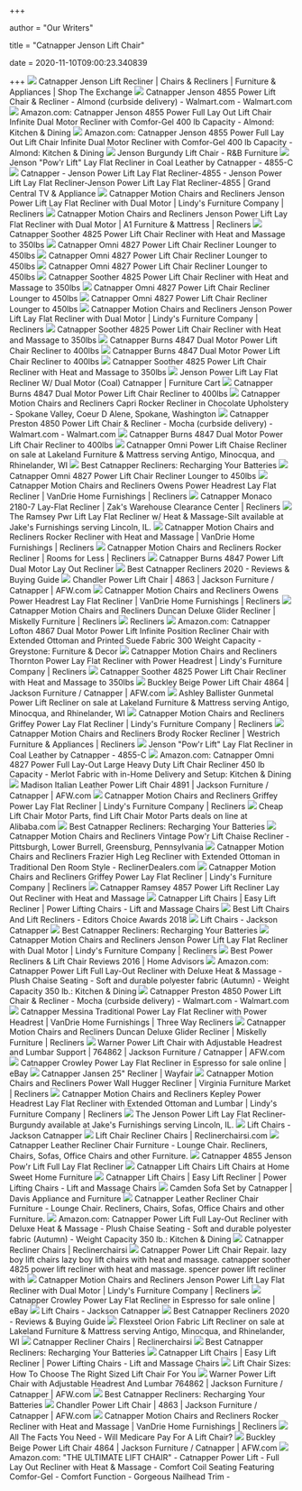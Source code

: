 +++
        
author = "Our Writers"
        
title = "Catnapper Jenson Lift Chair"
        
date = 2020-11-10T09:00:23.340839
        
+++
[ ![](https://www.shopmyexchange.com/products/images/xlarge/7807426_7176.jpg)](https://www.shopmyexchange.com/products/images/xlarge/7807426_7176.jpg) Catnapper Jenson Lift Recliner | Chairs & Recliners | Furniture &  Appliances | Shop The Exchange
[ ![](https://i5.walmartimages.com/asr/fcf8c9ec-7146-4647-a38d-4f60c3f850b1_1.511f63dcd42d77801067a589c8167463.jpeg)](https://i5.walmartimages.com/asr/fcf8c9ec-7146-4647-a38d-4f60c3f850b1_1.511f63dcd42d77801067a589c8167463.jpeg) Catnapper Jenson 4855 Power Lift Chair & Recliner - Almond (curbside  delivery) - Walmart.com - Walmart.com
[ ![](https://images-na.ssl-images-amazon.com/images/I/51aFTwuH4SL._SX466_.jpg)](https://images-na.ssl-images-amazon.com/images/I/51aFTwuH4SL._SX466_.jpg) Amazon.com: Catnapper Jenson 4855 Power Full Lay Out Lift Chair Infinite  Dual Motor Recliner with Comfor-Gel 400 lb Capacity - Almond: Kitchen &  Dining
[ ![](https://images-na.ssl-images-amazon.com/images/I/715DL7FUMTL._SL1200_.jpg)](https://images-na.ssl-images-amazon.com/images/I/715DL7FUMTL._SL1200_.jpg) Amazon.com: Catnapper Jenson 4855 Power Full Lay Out Lift Chair Infinite  Dual Motor Recliner with Comfor-Gel 400 lb Capacity - Almond: Kitchen &  Dining
[ ![](https://cdn.shoplightspeed.com/shops/616685/files/10485119/1600x2048x1/jackson-catnapper-jenson-burgundy-lift-chair.jpg)](https://cdn.shoplightspeed.com/shops/616685/files/10485119/1600x2048x1/jackson-catnapper-jenson-burgundy-lift-chair.jpg) Jenson Burgundy Lift Chair - R&B Furniture
[ ![](https://www.homecinemacenter.com/v/vspfiles/photos/CAT-4855-C-3.jpg?v-cache=1438135521)](https://www.homecinemacenter.com/v/vspfiles/photos/CAT-4855-C-3.jpg?v-cache=1438135521) Jenson "Pow'r Lift" Lay Flat Recliner in Coal Leather by Catnapper - 4855-C
[ ![](https://s3.amazonaws.com/productuploader-uploads/staging/287/Image/16755_1513874339_4855_jenson_main_t20.jpg)](https://s3.amazonaws.com/productuploader-uploads/staging/287/Image/16755_1513874339_4855_jenson_main_t20.jpg) Catnapper - Jenson Power Lift Lay Flat Recliner-4855 - Jenson Power Lift  Lay Flat Recliner-Jenson Power Lift Lay Flat Recliner-4855 | Grand Central  TV & Appliance
[ ![](https://imageresizer.furnituredealer.net/img/remote/images.furnituredealer.net/img/products%2Fcatnapper%2Fcolor%2Fmotion%20chairs%20and%20recliners_4855-1263-40-b3.jpg?width=878&height=600&scale=both&trim.threshold=80)](https://imageresizer.furnituredealer.net/img/remote/images.furnituredealer.net/img/products%2Fcatnapper%2Fcolor%2Fmotion%20chairs%20and%20recliners_4855-1263-40-b3.jpg?width=878&height=600&scale=both&trim.threshold=80) Catnapper Motion Chairs and Recliners Jenson Power Lift Lay Flat Recliner  with Dual Motor | Lindy's Furniture Company | Recliners
[ ![](https://imageresizer.furnituredealer.net/img/remote/images.furnituredealer.net/img/products%2Fcatnapper%2Fcolor%2Fmotion%20chairs%20and%20recliners_4855-1263-40-b2.jpg?width=1024&height=768&scale=both&trim.threshold=50&trim.percentpadding=10)](https://imageresizer.furnituredealer.net/img/remote/images.furnituredealer.net/img/products%2Fcatnapper%2Fcolor%2Fmotion%20chairs%20and%20recliners_4855-1263-40-b2.jpg?width=1024&height=768&scale=both&trim.threshold=50&trim.percentpadding=10) Catnapper Motion Chairs and Recliners Jenson Power Lift Lay Flat Recliner  with Dual Motor | A1 Furniture & Mattress | Recliners
[ ![](https://www.vitalitywebb.com/backstore/Catnapper/images/Catnapper-Soother-Lift-Chair-Recliner-Information.jpg)](https://www.vitalitywebb.com/backstore/Catnapper/images/Catnapper-Soother-Lift-Chair-Recliner-Information.jpg) Catnapper Soother 4825 Power Lift Chair Recliner with Heat and Massage to  350lbs
[ ![](http://vitalityweb.com/backstore/Catnapper/images/Catnapper-Omni-Lift-Chair-Recliner-2.jpg)](http://vitalityweb.com/backstore/Catnapper/images/Catnapper-Omni-Lift-Chair-Recliner-2.jpg) Catnapper Omni 4827 Power Lift Chair Recliner Lounger to 450lbs
[ ![](http://vitalityweb.com/backstore/Catnapper/images/Catnapper_4827_Omni_Lift_Chair_Recliner_Colors.jpg)](http://vitalityweb.com/backstore/Catnapper/images/Catnapper_4827_Omni_Lift_Chair_Recliner_Colors.jpg) Catnapper Omni 4827 Power Lift Chair Recliner Lounger to 450lbs
[ ![](http://vitalityweb.com/backstore/Catnapper/images/Catnapper-Omni-Lift-Chair-Recliner-Saddle.jpg)](http://vitalityweb.com/backstore/Catnapper/images/Catnapper-Omni-Lift-Chair-Recliner-Saddle.jpg) Catnapper Omni 4827 Power Lift Chair Recliner Lounger to 450lbs
[ ![](https://www.vitalitywebb.com/backstore/Catnapper/images/Catnapper-Soother-Lift-Chair-Recliner-Colors.jpg)](https://www.vitalitywebb.com/backstore/Catnapper/images/Catnapper-Soother-Lift-Chair-Recliner-Colors.jpg) Catnapper Soother 4825 Power Lift Chair Recliner with Heat and Massage to  350lbs
[ ![](http://vitalityweb.com/backstore/Catnapper/images/Catnapper-Omni-Lift-Chair-Recliner-3.jpg)](http://vitalityweb.com/backstore/Catnapper/images/Catnapper-Omni-Lift-Chair-Recliner-3.jpg) Catnapper Omni 4827 Power Lift Chair Recliner Lounger to 450lbs
[ ![](http://vitalityweb.com/backstore/Catnapper/images/Catnapper-Omni-Lift-Chair-Recliner-Havana-Brown-Up.jpg)](http://vitalityweb.com/backstore/Catnapper/images/Catnapper-Omni-Lift-Chair-Recliner-Havana-Brown-Up.jpg) Catnapper Omni 4827 Power Lift Chair Recliner Lounger to 450lbs
[ ![](https://imageresizer.furnituredealer.net/img/remote/images.furnituredealer.net/img/products%2Fcatnapper%2Fcolor%2Fmotion%20chairs%20and%20recliners_4855-1263-40-b2.jpg?width=878&height=600&scale=both&trim.threshold=80)](https://imageresizer.furnituredealer.net/img/remote/images.furnituredealer.net/img/products%2Fcatnapper%2Fcolor%2Fmotion%20chairs%20and%20recliners_4855-1263-40-b2.jpg?width=878&height=600&scale=both&trim.threshold=80) Catnapper Motion Chairs and Recliners Jenson Power Lift Lay Flat Recliner  with Dual Motor | Lindy's Furniture Company | Recliners
[ ![](https://www.vitalitywebb.com/backstore/Catnapper/images/Catnapper_4825_Soother_Lift_Chair_Recliner_Colors.jpg)](https://www.vitalitywebb.com/backstore/Catnapper/images/Catnapper_4825_Soother_Lift_Chair_Recliner_Colors.jpg) Catnapper Soother 4825 Power Lift Chair Recliner with Heat and Massage to  350lbs
[ ![](https://www.vitalitywebb.com/backstore/Catnapper/images/Catnapper-Burns-Lift-Chair-Recliner-Basil-Green-3.jpg)](https://www.vitalitywebb.com/backstore/Catnapper/images/Catnapper-Burns-Lift-Chair-Recliner-Basil-Green-3.jpg) Catnapper Burns 4847 Dual Motor Power Lift Chair Recliner to 400lbs
[ ![](https://www.vitalitywebb.com/backstore/Catnapper/images/Catnapper-Burns-Lift-Chair-Recliner-3.jpg)](https://www.vitalitywebb.com/backstore/Catnapper/images/Catnapper-Burns-Lift-Chair-Recliner-3.jpg) Catnapper Burns 4847 Dual Motor Power Lift Chair Recliner to 400lbs
[ ![](https://www.vitalitywebb.com/backstore/Catnapper/images/Catnapper-Soother-Autumn-Lift-Chair.jpg)](https://www.vitalitywebb.com/backstore/Catnapper/images/Catnapper-Soother-Autumn-Lift-Chair.jpg) Catnapper Soother 4825 Power Lift Chair Recliner with Heat and Massage to  350lbs
[ ![](https://smhttp-ssl-77687.nexcesscdn.net/media/catalog/product/cache/1/image/650x650/9df78eab33525d08d6e5fb8d27136e95/4/8/4855-1263-08-recliner-1.jpg)](https://smhttp-ssl-77687.nexcesscdn.net/media/catalog/product/cache/1/image/650x650/9df78eab33525d08d6e5fb8d27136e95/4/8/4855-1263-08-recliner-1.jpg) Jenson Power Lift Lay Flat Recliner W/ Dual Motor (Coal) Catnapper |  Furniture Cart
[ ![](https://www.vitalitywebb.com/backstore/Catnapper/images/Catnapper-Burns-Lift-Chair-Recliner-Basil-Green-13.jpg)](https://www.vitalitywebb.com/backstore/Catnapper/images/Catnapper-Burns-Lift-Chair-Recliner-Basil-Green-13.jpg) Catnapper Burns 4847 Dual Motor Power Lift Chair Recliner to 400lbs
[ ![](http://imageresizer.furnituredealer.net/img/remote/s3-us-west-2.amazonaws.com/fdn-images-2/img/products%2Fcatnapper%2Fcolor%2Fmotion%20chairs%20and%20recliners_4273-2%202004-09-b.jpg?scale=both&width=500&height=500&f.sharpen=25&down.preserve=0)](http://imageresizer.furnituredealer.net/img/remote/s3-us-west-2.amazonaws.com/fdn-images-2/img/products%2Fcatnapper%2Fcolor%2Fmotion%20chairs%20and%20recliners_4273-2%202004-09-b.jpg?scale=both&width=500&height=500&f.sharpen=25&down.preserve=0) Catnapper Motion Chairs and Recliners Capri Rocker Recliner in Chocolate  Upholstery - Spokane Valley, Coeur D Alene, Spokane, Washington
[ ![](https://i5.walmartimages.com/asr/e805fdf8-34be-4800-a568-b86cea988074_1.f90d0e31ca4f9194db772b768f1446cd.jpeg)](https://i5.walmartimages.com/asr/e805fdf8-34be-4800-a568-b86cea988074_1.f90d0e31ca4f9194db772b768f1446cd.jpeg) Catnapper Preston 4850 Power Lift Chair & Recliner - Mocha (curbside  delivery) - Walmart.com - Walmart.com
[ ![](https://www.vitalitywebb.com/backstore/Catnapper/images/Catnapper-Burns-Lift-Chair-Recliner-1.jpg)](https://www.vitalitywebb.com/backstore/Catnapper/images/Catnapper-Burns-Lift-Chair-Recliner-1.jpg) Catnapper Burns 4847 Dual Motor Power Lift Chair Recliner to 400lbs
[ ![](https://cdn10.bigcommerce.com/s-i5j00vlinl/products/8666/images/16226/Catnapper%2525204827%2525281%252529__43571.1510948793.1280.1280.jpg?c=2)](https://cdn10.bigcommerce.com/s-i5j00vlinl/products/8666/images/16226/Catnapper%2525204827%2525281%252529__43571.1510948793.1280.1280.jpg?c=2) Catnapper Omni Power Lift Chaise Recliner on sale at Lakeland Furniture &  Mattress serving Antigo, Minocqua, and Rhinelander, WI
[ ![](https://www.sundayincolor.com/wp-content/uploads/2018/01/81mIJ1YGw-L.jpg)](https://www.sundayincolor.com/wp-content/uploads/2018/01/81mIJ1YGw-L.jpg) Best Catnapper Recliners: Recharging Your Batteries
[ ![](http://vitalityweb.com/backstore/Catnapper/images/Catnapper-Omni-Recliner.jpg)](http://vitalityweb.com/backstore/Catnapper/images/Catnapper-Omni-Recliner.jpg) Catnapper Omni 4827 Power Lift Chair Recliner Lounger to 450lbs
[ ![](https://imageresizer.furnituredealer.net/img/remote/images.furnituredealer.net/img/products%2Fcatnapper%2Fcolor%2Fmotion%20chairs%20and%20recliners_64761-7-2779-28-b3.jpg?width=878&height=600&scale=both&trim.threshold=80)](https://imageresizer.furnituredealer.net/img/remote/images.furnituredealer.net/img/products%2Fcatnapper%2Fcolor%2Fmotion%20chairs%20and%20recliners_64761-7-2779-28-b3.jpg?width=878&height=600&scale=both&trim.threshold=80) Catnapper Motion Chairs and Recliners Owens Power Headrest Lay Flat Recliner  | VanDrie Home Furnishings | Recliners
[ ![](https://images.furnituredealer.net/img/products%2Fcatnapper%2Fcolor%2Fmonaco%20218_21807-charcoal-b1.jpg)](https://images.furnituredealer.net/img/products%2Fcatnapper%2Fcolor%2Fmonaco%20218_21807-charcoal-b1.jpg) Catnapper Monaco 2180-7 Lay-Flat Recliner | Zak's Warehouse Clearance  Center | Recliners
[ ![](https://cdn11.bigcommerce.com/s-988vtujb4c/images/stencil/1280x1280/products/19820/49567/4857-Silt__73093.1553286862.jpg?c=2)](https://cdn11.bigcommerce.com/s-988vtujb4c/images/stencil/1280x1280/products/19820/49567/4857-Silt__73093.1553286862.jpg?c=2) The Ramsey Pwr Lift Lay Flat Recliner w/ Heat & Massage-Silt available at  Jake's Furnishings serving Lincoln, IL.
[ ![](https://imageresizer.furnituredealer.net/img/remote/images.furnituredealer.net/img/products%2Fcatnapper%2Fcolor%2Fmotion%20chairs%20and%20recliners_42112-2791-19-b1.jpg?width=878&height=600&scale=both&trim.threshold=80)](https://imageresizer.furnituredealer.net/img/remote/images.furnituredealer.net/img/products%2Fcatnapper%2Fcolor%2Fmotion%20chairs%20and%20recliners_42112-2791-19-b1.jpg?width=878&height=600&scale=both&trim.threshold=80) Catnapper Motion Chairs and Recliners Rocker Recliner with Heat and Massage  | VanDrie Home Furnishings | Recliners
[ ![](https://images.furnituredealer.net/img/products%2Fcatnapper%2Fcolor%2Fmotion%20chairs%20and%20recliners_4739-linen-b2.jpg)](https://images.furnituredealer.net/img/products%2Fcatnapper%2Fcolor%2Fmotion%20chairs%20and%20recliners_4739-linen-b2.jpg) Catnapper Motion Chairs and Recliners Rocker Recliner | Rooms for Less |  Recliners
[ ![](https://www.thebackstore.com/pub/media/catalog/product/cache/207e23213cf636ccdef205098cf3c8a3/4/8/4847_burns_ash_recl_1.jpg)](https://www.thebackstore.com/pub/media/catalog/product/cache/207e23213cf636ccdef205098cf3c8a3/4/8/4847_burns_ash_recl_1.jpg) Catnapper Burns 4847 Power Lift Dual Motor Lay Out Recliner
[ ![](https://bestrockingchairs.net/wp-content/uploads/2020/05/Best-Catnapper-Recliner.jpg)](https://bestrockingchairs.net/wp-content/uploads/2020/05/Best-Catnapper-Recliner.jpg) Best Catnapper Recliners 2020 - Reviews & Buying Guide
[ ![](https://images.afw.com/images/thumbs/0111211_chandler-power-lift-chair.jpeg)](https://images.afw.com/images/thumbs/0111211_chandler-power-lift-chair.jpeg) Chandler Power Lift Chair | 4863 | Jackson Furniture / Catnapper | AFW.com
[ ![](https://imageresizer.furnituredealer.net/img/remote/images.furnituredealer.net/img/products%2Fcatnapper%2Fcolor%2Fmotion%20chairs%20and%20recliners_64761-7-2779-28-b5.jpg?width=878&height=600&scale=both&trim.threshold=80)](https://imageresizer.furnituredealer.net/img/remote/images.furnituredealer.net/img/products%2Fcatnapper%2Fcolor%2Fmotion%20chairs%20and%20recliners_64761-7-2779-28-b5.jpg?width=878&height=600&scale=both&trim.threshold=80) Catnapper Motion Chairs and Recliners Owens Power Headrest Lay Flat Recliner  | VanDrie Home Furnishings | Recliners
[ ![](https://imageresizer.furnituredealer.net/img/remote/images.furnituredealer.net/img/products%2Fcatnapper%2Fcolor%2Fmotion%20chairs%20and%20recliners_647637-1283-19-3083-19-b1.jpg?width=1024&height=768&scale=both&trim.threshold=50&trim.percentpadding=10)](https://imageresizer.furnituredealer.net/img/remote/images.furnituredealer.net/img/products%2Fcatnapper%2Fcolor%2Fmotion%20chairs%20and%20recliners_647637-1283-19-3083-19-b1.jpg?width=1024&height=768&scale=both&trim.threshold=50&trim.percentpadding=10) Catnapper Motion Chairs and Recliners Duncan Deluxe Glider Recliner |  Miskelly Furniture | Recliners
[ ![](https://furnituregallerysapulpa.com/asccustompages/UploadedFiles/CategoryImages/recliners-LsWoT-hsPMT-OxEfb.jpg)](https://furnituregallerysapulpa.com/asccustompages/UploadedFiles/CategoryImages/recliners-LsWoT-hsPMT-OxEfb.jpg) Recliners
[ ![](https://images-na.ssl-images-amazon.com/images/I/41qylGDE80L._AC_SX425_.jpg)](https://images-na.ssl-images-amazon.com/images/I/41qylGDE80L._AC_SX425_.jpg) Amazon.com: Catnapper Lofton 4867 Dual Motor Power Lift Infinite Position Recliner  Chair with Extended Ottoman and Printed Suede Fabric 300 Weight Capacity -  Greystone: Furniture & Decor
[ ![](https://imageresizer.furnituredealer.net/img/remote/images.furnituredealer.net/img/products%2Fcatnapper%2Fcolor%2Fmotion%20chairs%20and%20recliners_7647627-1152-08-1252-08-b3.jpg?width=878&height=600&scale=both&trim.threshold=80)](https://imageresizer.furnituredealer.net/img/remote/images.furnituredealer.net/img/products%2Fcatnapper%2Fcolor%2Fmotion%20chairs%20and%20recliners_7647627-1152-08-1252-08-b3.jpg?width=878&height=600&scale=both&trim.threshold=80) Catnapper Motion Chairs and Recliners Thornton Power Lay Flat Recliner with  Power Headrest | Lindy's Furniture Company | Recliners
[ ![](https://www.vitalitywebb.com/backstore/Catnapper/images/Catnapper-Soother-Lift-Chair-Remote.jpg)](https://www.vitalitywebb.com/backstore/Catnapper/images/Catnapper-Soother-Lift-Chair-Remote.jpg) Catnapper Soother 4825 Power Lift Chair Recliner with Heat and Massage to  350lbs
[ ![](https://images.afw.com/images/thumbs/0118310_buckley-beige-power-lift-chair.jpeg)](https://images.afw.com/images/thumbs/0118310_buckley-beige-power-lift-chair.jpeg) Buckley Beige Power Lift Chair 4864 | Jackson Furniture / Catnapper |  AFW.com
[ ![](https://cdn10.bigcommerce.com/s-i5j00vlinl/products/8816/images/16435/21604-12-T217-533-LIFT__39650.1515080733.1280.1280.jpg?c=2)](https://cdn10.bigcommerce.com/s-i5j00vlinl/products/8816/images/16435/21604-12-T217-533-LIFT__39650.1515080733.1280.1280.jpg?c=2) Ashley Ballister Gunmetal Power Lift Recliner on sale at Lakeland Furniture  & Mattress serving Antigo, Minocqua, and Rhinelander, WI
[ ![](https://imageresizer.furnituredealer.net/img/remote/images.furnituredealer.net/img/products%2Fcatnapper%2Fcolor%2Fmotion%20chairs%20and%20recliners_4549-2%201215-19%203015-09-b0.jpg?width=878&height=600&scale=both&trim.threshold=80)](https://imageresizer.furnituredealer.net/img/remote/images.furnituredealer.net/img/products%2Fcatnapper%2Fcolor%2Fmotion%20chairs%20and%20recliners_4549-2%201215-19%203015-09-b0.jpg?width=878&height=600&scale=both&trim.threshold=80) Catnapper Motion Chairs and Recliners Griffey Power Lay Flat Recliner |  Lindy's Furniture Company | Recliners
[ ![](https://imageresizer.furnituredealer.net/img/remote/images.furnituredealer.net/img/products%2Fcatnapper%2Fcolor%2Fmotion%20chairs%20and%20recliners_4774-2-1506-28-b3.jpg?width=878&height=600&scale=both&trim.threshold=80)](https://imageresizer.furnituredealer.net/img/remote/images.furnituredealer.net/img/products%2Fcatnapper%2Fcolor%2Fmotion%20chairs%20and%20recliners_4774-2-1506-28-b3.jpg?width=878&height=600&scale=both&trim.threshold=80) Catnapper Motion Chairs and Recliners Brody Rocker Recliner | Westrich  Furniture & Appliances | Recliners
[ ![](https://www.homecinemacenter.com/v/vspfiles/photos/CAT-4855-C-5.jpg?v-cache=1438135521)](https://www.homecinemacenter.com/v/vspfiles/photos/CAT-4855-C-5.jpg?v-cache=1438135521) Jenson "Pow'r Lift" Lay Flat Recliner in Coal Leather by Catnapper - 4855-C
[ ![](https://m.media-amazon.com/images/I/81Pry3aapcL._AC_UL400_.jpg)](https://m.media-amazon.com/images/I/81Pry3aapcL._AC_UL400_.jpg) Amazon.com: Catnapper Omni 4827 Power Full Lay-Out Large Heavy Duty Lift  Chair Recliner 450 lb Capacity - Merlot Fabric with in-Home Delivery and  Setup: Kitchen & Dining
[ ![](https://images.afw.com/images/thumbs/0119040_madison-italian-leather-power-lift-chair.jpeg)](https://images.afw.com/images/thumbs/0119040_madison-italian-leather-power-lift-chair.jpeg) Madison Italian Leather Power Lift Chair 4891 | Jackson Furniture /  Catnapper | AFW.com
[ ![](https://imageresizer.furnituredealer.net/img/remote/images.furnituredealer.net/img/products%2Fcatnapper%2Fcolor%2Fmotion%20chairs%20and%20recliners_4549-2%201215-19%203015-09-b2.jpg?width=878&height=600&scale=both&trim.threshold=80)](https://imageresizer.furnituredealer.net/img/remote/images.furnituredealer.net/img/products%2Fcatnapper%2Fcolor%2Fmotion%20chairs%20and%20recliners_4549-2%201215-19%203015-09-b2.jpg?width=878&height=600&scale=both&trim.threshold=80) Catnapper Motion Chairs and Recliners Griffey Power Lay Flat Recliner |  Lindy's Furniture Company | Recliners
[ ![](https://sc01.alicdn.com/kf/UTB8rPyjsBahduJk43Jaq6zM8FXaI.jpg)](https://sc01.alicdn.com/kf/UTB8rPyjsBahduJk43Jaq6zM8FXaI.jpg) Cheap Lift Chair Motor Parts, find Lift Chair Motor Parts deals on line at  Alibaba.com
[ ![](https://images-na.ssl-images-amazon.com/images/I/81PPXfRxCfL._SL1200_.jpg)](https://images-na.ssl-images-amazon.com/images/I/81PPXfRxCfL._SL1200_.jpg) Best Catnapper Recliners: Recharging Your Batteries
[ ![](http://imageresizer.furnituredealer.net/img/remote/s3-us-west-2.amazonaws.com/fdn-images-2/img/products%2Fcatnapper%2Fcolor%2Fmotion%20chairs%20and%20recliners_4843-b.jpg?scale=both&width=500&height=500&f.sharpen=25&down.preserve=0)](http://imageresizer.furnituredealer.net/img/remote/s3-us-west-2.amazonaws.com/fdn-images-2/img/products%2Fcatnapper%2Fcolor%2Fmotion%20chairs%20and%20recliners_4843-b.jpg?scale=both&width=500&height=500&f.sharpen=25&down.preserve=0) Catnapper Motion Chairs and Recliners Vintage Pow'r Lift Chaise Recliner -  Pittsburgh, Lower Burrell, Greensburg, Pennsylvania
[ ![](http://imageresizer.furnituredealer.net/img/remote/s3-us-west-2.amazonaws.com/fdn-images-2/img/products%2Fcatnapper%2Fcolor%2Fmotion%20chairs%20and%20recliners_5539%201218-40-3018-40-b0.jpg?scale=both&width=500&height=500&f.sharpen=25&down.preserve=0)](http://imageresizer.furnituredealer.net/img/remote/s3-us-west-2.amazonaws.com/fdn-images-2/img/products%2Fcatnapper%2Fcolor%2Fmotion%20chairs%20and%20recliners_5539%201218-40-3018-40-b0.jpg?scale=both&width=500&height=500&f.sharpen=25&down.preserve=0) Catnapper Motion Chairs and Recliners Frazier High Leg Recliner with  Extended Ottoman in Traditional Den Room Style - ReclinerDealers.com
[ ![](https://images.furnituredealer.net/img/products%2Fcatnapper%2Fcolor%2Fmotion%20chairs%20and%20recliners_64567-7-1283-28-3083-28-m1.jpg)](https://images.furnituredealer.net/img/products%2Fcatnapper%2Fcolor%2Fmotion%20chairs%20and%20recliners_64567-7-1283-28-3083-28-m1.jpg) Catnapper Motion Chairs and Recliners Griffey Power Lay Flat Recliner |  Lindy's Furniture Company | Recliners
[ ![](https://www.thebackstore.com/pub/media/catalog/product/cache/207e23213cf636ccdef205098cf3c8a3/4/8/4857_ramsey_sable_cu1572_1.jpg)](https://www.thebackstore.com/pub/media/catalog/product/cache/207e23213cf636ccdef205098cf3c8a3/4/8/4857_ramsey_sable_cu1572_1.jpg) Catnapper Ramsey 4857 Power Lift Recliner Lay Out Recliner with Heat and  Massage
[ ![](https://cdn.shopify.com/s/files/1/0922/3412/products/4832_invincible_bamboo_lifted_2048x.jpg?v=1537983181)](https://cdn.shopify.com/s/files/1/0922/3412/products/4832_invincible_bamboo_lifted_2048x.jpg?v=1537983181) Catnapper Lift Chairs | Easy Lift Recliner | Power Lifting Chairs - Lift  and Massage Chairs
[ ![](https://tabersbestreviews.com/wp-content/uploads/2017/12/Best-Lift-Chairs-And-Lift-Recliners-%E2%80%93-Editors-Choice-Awards-2018.jpg)](https://tabersbestreviews.com/wp-content/uploads/2017/12/Best-Lift-Chairs-And-Lift-Recliners-%E2%80%93-Editors-Choice-Awards-2018.jpg) Best Lift Chairs And Lift Recliners - Editors Choice Awards 2018
[ ![](http://sales.jacksonfurnind.com/imagelib/Mediums/4832_invincible_java.jpg)](http://sales.jacksonfurnind.com/imagelib/Mediums/4832_invincible_java.jpg) Lift Chairs - Jackson Catnapper
[ ![](https://ws-na.amazon-adsystem.com/widgets/q?_encoding=UTF8&MarketPlace=US&ASIN=B005QBXAZK&ServiceVersion=20070822&ID=AsinImage&WS=1&Format=_110_&tag=sundayincolor-20border=0)](https://ws-na.amazon-adsystem.com/widgets/q?_encoding=UTF8&MarketPlace=US&ASIN=B005QBXAZK&ServiceVersion=20070822&ID=AsinImage&WS=1&Format=_110_&tag=sundayincolor-20border=0) Best Catnapper Recliners: Recharging Your Batteries
[ ![](https://images.furnituredealer.net/img/fabrics%2Fcatnapper%2F1263-08-s.jpg)](https://images.furnituredealer.net/img/fabrics%2Fcatnapper%2F1263-08-s.jpg) Catnapper Motion Chairs and Recliners Jenson Power Lift Lay Flat Recliner  with Dual Motor | Lindy's Furniture Company | Recliners
[ ![](https://cuddlyhomeadvisors.com/wp-content/plugins/aawp/public/assets/img/thumb-spacer.png)](https://cuddlyhomeadvisors.com/wp-content/plugins/aawp/public/assets/img/thumb-spacer.png) Best Power Recliners & Lift Chair Reviews 2016 | Home Advisors
[ ![](https://images-na.ssl-images-amazon.com/images/I/71Etoe63qDL._AC_SL1200_.jpg)](https://images-na.ssl-images-amazon.com/images/I/71Etoe63qDL._AC_SL1200_.jpg) Amazon.com: Catnapper Power Lift Full Lay-Out Recliner with Deluxe Heat &  Massage - Plush Chaise Seating - Soft and durable polyester fabric (Autumn)  - Weight Capacity 350 lb.: Kitchen & Dining
[ ![](https://i5.walmartimages.com/asr/23f4e6ed-3b7f-4fa4-b5fe-c5e7af520a9e_1.31b6bde32f5bf7bbd4f8a97e57f0c859.jpeg)](https://i5.walmartimages.com/asr/23f4e6ed-3b7f-4fa4-b5fe-c5e7af520a9e_1.31b6bde32f5bf7bbd4f8a97e57f0c859.jpeg) Catnapper Preston 4850 Power Lift Chair & Recliner - Mocha (curbside  delivery) - Walmart.com - Walmart.com
[ ![](https://imageresizer.furnituredealer.net/img/remote/images.furnituredealer.net/img/products%2Fcatnapper%2Fcolor%2Fmessina%20422_64220-7-1283-19-3083-19-b1.jpg?width=878&height=600&scale=both&trim.threshold=80)](https://imageresizer.furnituredealer.net/img/remote/images.furnituredealer.net/img/products%2Fcatnapper%2Fcolor%2Fmessina%20422_64220-7-1283-19-3083-19-b1.jpg?width=878&height=600&scale=both&trim.threshold=80) Catnapper Messina Traditional Power Lay Flat Recliner with Power Headrest |  VanDrie Home Furnishings | Three Way Recliners
[ ![](https://imageresizer.furnituredealer.net/img/remote/images.furnituredealer.net/img/products%2Fcatnapper%2Fcolor%2Fmotion%20chairs%20and%20recliners_647637-1283-19-3083-19-b7.jpg?width=1024&height=768&scale=both&trim.threshold=50&trim.percentpadding=10)](https://imageresizer.furnituredealer.net/img/remote/images.furnituredealer.net/img/products%2Fcatnapper%2Fcolor%2Fmotion%20chairs%20and%20recliners_647637-1283-19-3083-19-b7.jpg?width=1024&height=768&scale=both&trim.threshold=50&trim.percentpadding=10) Catnapper Motion Chairs and Recliners Duncan Deluxe Glider Recliner |  Miskelly Furniture | Recliners
[ ![](https://images.afw.com/images/thumbs/0093569_warner-power-lift-chair-with-adjustable-headrest-and-lumbar-support.jpeg)](https://images.afw.com/images/thumbs/0093569_warner-power-lift-chair-with-adjustable-headrest-and-lumbar-support.jpeg) Warner Power Lift Chair with Adjustable Headrest and Lumbar Support |  764862 | Jackson Furniture / Catnapper | AFW.com
[ ![](https://i.ebayimg.com/images/g/uUoAAOSw6gZdzJqC/s-l1600.jpg)](https://i.ebayimg.com/images/g/uUoAAOSw6gZdzJqC/s-l1600.jpg) Catnapper Crowley Power Lay Flat Recliner in Espresso for sale online | eBay
[ ![](https://secure.img1-fg.wfcdn.com/im/01521966/resize-h800-w800%5Ecompr-r85/1064/106467524/Jansen+25%2522+Recliner.jpg)](https://secure.img1-fg.wfcdn.com/im/01521966/resize-h800-w800%5Ecompr-r85/1064/106467524/Jansen+25%2522+Recliner.jpg) Catnapper Jansen 25" Recliner | Wayfair
[ ![](https://images.furnituredealer.net/img/products%2Fcatnapper%2Fcolor%2Fmotion%20chairs%20and%20recliners_647394-coffee-1793-18-b2.jpg)](https://images.furnituredealer.net/img/products%2Fcatnapper%2Fcolor%2Fmotion%20chairs%20and%20recliners_647394-coffee-1793-18-b2.jpg) Catnapper Motion Chairs and Recliners Power Wall Hugger Recliner | Virginia  Furniture Market | Recliners
[ ![](https://images.furnituredealer.net/img/products%2Fcatnapper%2Fcolor%2Fmotion%20chairs%20and%20recliners_64561-7-1166-39-b1.jpg)](https://images.furnituredealer.net/img/products%2Fcatnapper%2Fcolor%2Fmotion%20chairs%20and%20recliners_64561-7-1166-39-b1.jpg) Catnapper Motion Chairs and Recliners Kepley Power Headrest Lay Flat  Recliner with Extended Ottoman and Lumbar | Lindy's Furniture Company |  Recliners
[ ![](https://cdn11.bigcommerce.com/s-988vtujb4c/images/stencil/500x659/products/19826/49573/764862-Putty__31918.1553286876.jpg?c=2)](https://cdn11.bigcommerce.com/s-988vtujb4c/images/stencil/500x659/products/19826/49573/764862-Putty__31918.1553286876.jpg?c=2) The Jenson Power Lift Lay Flat Recliner-Burgundy available at Jake's  Furnishings serving Lincoln, IL.
[ ![](http://sales.jacksonfurnind.com/imagelib/Mediums/4861_oliver_sunset.jpg)](http://sales.jacksonfurnind.com/imagelib/Mediums/4861_oliver_sunset.jpg) Lift Chairs - Jackson Catnapper
[ ![](https://images.reclinerchairsi.com/power-lift-recliner-chair-sofa-padded-seat.jpg)](https://images.reclinerchairsi.com/power-lift-recliner-chair-sofa-padded-seat.jpg) Lift Chair Recliner Chairs | Reclinerchairsi.com
[ ![](https://vitality-webb.com/backstore/Catnapper/images/Catnapper-Magnum-Recliner-Chair-175.jpg)](https://vitality-webb.com/backstore/Catnapper/images/Catnapper-Magnum-Recliner-Chair-175.jpg) Catnapper Leather Recliner Chair Furniture - Lounge Chair. Recliners, Chairs,  Sofas, Office Chairs and other Furniture.
[ ![](https://www.largoliftchairshowroom.com/images/products/Catnapper%204855%20Jenson%20up%20(color%20Burgundy)_medium.jpg)](https://www.largoliftchairshowroom.com/images/products/Catnapper%204855%20Jenson%20up%20(color%20Burgundy)_medium.jpg) Catnapper 4855 Jenson Pow'r Lift Full Lay Flat Recliner
[ ![](https://imgres.tailbase.com/rzdimg/prods/400/437939_1.jpg)](https://imgres.tailbase.com/rzdimg/prods/400/437939_1.jpg) Catnapper Lift Chairs Lift Chairs at Home Sweet Home Furniture
[ ![](https://cdn.shopify.com/s/files/1/0922/3412/products/4843_vintage_tobacco_up_2048x.jpg?v=1479753607)](https://cdn.shopify.com/s/files/1/0922/3412/products/4843_vintage_tobacco_up_2048x.jpg?v=1479753607) Catnapper Lift Chairs | Easy Lift Recliner | Power Lifting Chairs - Lift  and Massage Chairs
[ ![](https://secureservercdn.net/198.71.233.87/b27.099.myftpupload.com/wp-content/uploads/2018/01/camden-sofa-set-1024x768.jpg)](https://secureservercdn.net/198.71.233.87/b27.099.myftpupload.com/wp-content/uploads/2018/01/camden-sofa-set-1024x768.jpg) Camden Sofa Set by Catnapper | Davis Appliance and Furniture
[ ![](https://vitality-webb.com/backstore/Catnapper/images/Catnapper-Recliner-Chair-Dimensions-800.jpg)](https://vitality-webb.com/backstore/Catnapper/images/Catnapper-Recliner-Chair-Dimensions-800.jpg) Catnapper Leather Recliner Chair Furniture - Lounge Chair. Recliners, Chairs,  Sofas, Office Chairs and other Furniture.
[ ![](https://m.media-amazon.com/images/I/71Z+Xv0lfKL._AC_UL400_.jpg)](https://m.media-amazon.com/images/I/71Z+Xv0lfKL._AC_UL400_.jpg) Amazon.com: Catnapper Power Lift Full Lay-Out Recliner with Deluxe Heat &  Massage - Plush Chaise Seating - Soft and durable polyester fabric (Autumn)  - Weight Capacity 350 lb.: Kitchen & Dining
[ ![](https://images.reclinerchairsi.com/burns-4847-dual-motor-power-lay-flat-mNWUGVQu3O-P_w.jpg)](https://images.reclinerchairsi.com/burns-4847-dual-motor-power-lay-flat-mNWUGVQu3O-P_w.jpg) Catnapper Recliner Chairs | Reclinerchairsi
[ ![](https://i2.wp.com/s3-us-west-2.amazonaws.com/fdn-images-2/img/products%2Fcatnapper%2Fcolor%2Fmotion%20chairs%20and%20recliners_4859-1903-28-b1.jpg)](https://i2.wp.com/s3-us-west-2.amazonaws.com/fdn-images-2/img/products%2Fcatnapper%2Fcolor%2Fmotion%20chairs%20and%20recliners_4859-1903-28-b1.jpg) Catnapper Power Lift Chair Repair. lazy boy lift chairs lazy boy lift chairs  with heat and massage. catnapper soother 4825 power lift recliner with heat  and massage. spencer power lift recliner with
[ ![](https://images.furnituredealer.net/img/fabrics%2Fcatnapper%2F2051-29-s.jpg)](https://images.furnituredealer.net/img/fabrics%2Fcatnapper%2F2051-29-s.jpg) Catnapper Motion Chairs and Recliners Jenson Power Lift Lay Flat Recliner  with Dual Motor | Lindy's Furniture Company | Recliners
[ ![](https://i.ebayimg.com/images/g/VbQAAOSw3ehdzJqE/s-l1600.jpg)](https://i.ebayimg.com/images/g/VbQAAOSw3ehdzJqE/s-l1600.jpg) Catnapper Crowley Power Lay Flat Recliner in Espresso for sale online | eBay
[ ![](http://sales.jacksonfurnind.com/imagelib/Mediums/4891_madison_train.jpg)](http://sales.jacksonfurnind.com/imagelib/Mediums/4891_madison_train.jpg) Lift Chairs - Jackson Catnapper
[ ![](https://bestrockingchairs.net/wp-content/uploads/2020/05/oaster-Knitted-Pillow-Style-Bone-Leatherette-300x300.jpg)](https://bestrockingchairs.net/wp-content/uploads/2020/05/oaster-Knitted-Pillow-Style-Bone-Leatherette-300x300.jpg) Best Catnapper Recliners 2020 - Reviews & Buying Guide
[ ![](https://cdn10.bigcommerce.com/s-i5j00vlinl/products/8681/images/16245/Flexsteel%2525201903__62462.1510948809.500.750.jpg?c=2)](https://cdn10.bigcommerce.com/s-i5j00vlinl/products/8681/images/16245/Flexsteel%2525201903__62462.1510948809.500.750.jpg?c=2) Flexsteel Orion Fabric Lift Recliner on sale at Lakeland Furniture &  Mattress serving Antigo, Minocqua, and Rhinelander, WI
[ ![](https://images.reclinerchairsi.com/burns-4847-dual-motor-power-lay-flat-tx5ikS0nMhr1IQ.jpg)](https://images.reclinerchairsi.com/burns-4847-dual-motor-power-lay-flat-tx5ikS0nMhr1IQ.jpg) Catnapper Recliner Chairs | Reclinerchairsi
[ ![](https://ws-na.amazon-adsystem.com/widgets/q?_encoding=UTF8&MarketPlace=US&ASIN=B007CNSRXK&ServiceVersion=20070822&ID=AsinImage&WS=1&Format=_110_&tag=sundayincolor-20border=0)](https://ws-na.amazon-adsystem.com/widgets/q?_encoding=UTF8&MarketPlace=US&ASIN=B007CNSRXK&ServiceVersion=20070822&ID=AsinImage&WS=1&Format=_110_&tag=sundayincolor-20border=0) Best Catnapper Recliners: Recharging Your Batteries
[ ![](https://cdn.shopify.com/s/files/1/0922/3412/products/4861_oliver_sunset_liftednarrowcrop_2048x.jpg?v=1592340217)](https://cdn.shopify.com/s/files/1/0922/3412/products/4861_oliver_sunset_liftednarrowcrop_2048x.jpg?v=1592340217) Catnapper Lift Chairs | Easy Lift Recliner | Power Lifting Chairs - Lift  and Massage Chairs
[ ![](https://tabersbestreviews.com/wp-content/uploads/2017/12/How-To-Choose-The-Right-Sized-Lift-Chair-For-You.jpg)](https://tabersbestreviews.com/wp-content/uploads/2017/12/How-To-Choose-The-Right-Sized-Lift-Chair-For-You.jpg) Lift Chair Sizes: How To Choose The Right Sized Lift Chair For You
[ ![](https://images.afw.com/images/thumbs/0089282_0P1-4862PLH_e8ae7.jpeg)](https://images.afw.com/images/thumbs/0089282_0P1-4862PLH_e8ae7.jpeg) Warner Power Lift Chair with Adjustable Headrest And Lumbar 764862 |  Jackson Furniture / Catnapper | AFW.com
[ ![](https://ws-na.amazon-adsystem.com/widgets/q?_encoding=UTF8&MarketPlace=US&ASIN=B00K72VAI2&ServiceVersion=20070822&ID=AsinImage&WS=1&Format=_110_&tag=sundayincolor-20border=0)](https://ws-na.amazon-adsystem.com/widgets/q?_encoding=UTF8&MarketPlace=US&ASIN=B00K72VAI2&ServiceVersion=20070822&ID=AsinImage&WS=1&Format=_110_&tag=sundayincolor-20border=0) Best Catnapper Recliners: Recharging Your Batteries
[ ![](https://images.afw.com/images/thumbs/0111213_0F0-4863_50ac7.jpeg)](https://images.afw.com/images/thumbs/0111213_0F0-4863_50ac7.jpeg) Chandler Power Lift Chair | 4863 | Jackson Furniture / Catnapper | AFW.com
[ ![](https://images.furnituredealer.net/img/products%2Fcatnapper%2Fcolor%2Fmotion%20chairs%20and%20recliners_64561-7-1166-89-m1.jpg)](https://images.furnituredealer.net/img/products%2Fcatnapper%2Fcolor%2Fmotion%20chairs%20and%20recliners_64561-7-1166-89-m1.jpg) Catnapper Motion Chairs and Recliners Rocker Recliner with Heat and Massage  | VanDrie Home Furnishings | Recliners
[ ![](https://tabersbestreviews.com/wp-content/uploads/2017/12/Will-Medicare-Pay-For-A-Lift-Chair.jpg)](https://tabersbestreviews.com/wp-content/uploads/2017/12/Will-Medicare-Pay-For-A-Lift-Chair.jpg) All The Facts You Need - Will Medicare Pay For A Lift Chair?
[ ![](https://images.afw.com/images/thumbs/0118249_buckley-beige-power-lift-chair.jpeg)](https://images.afw.com/images/thumbs/0118249_buckley-beige-power-lift-chair.jpeg) Buckley Beige Power Lift Chair 4864 | Jackson Furniture / Catnapper |  AFW.com
[ ![](https://m.media-amazon.com/images/I/A1OyKJS3EpL._AC_UL400_.jpg)](https://m.media-amazon.com/images/I/A1OyKJS3EpL._AC_UL400_.jpg) Amazon.com: "THE ULTIMATE LIFT CHAIR" - Catnapper Power Lift - Full Lay Out  Recliner with Heat & Massage - Comfort Coil Seating Featuring Comfor-Gel -  Comfort Function - Gorgeous Nailhead Trim -
